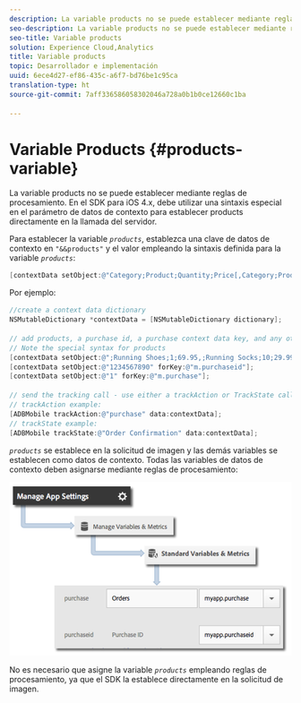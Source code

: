 ```yaml
---
description: La variable products no se puede establecer mediante reglas de procesamiento. En el SDK para iOS 4.x, debe utilizar una sintaxis especial en el parámetro de datos de contexto para establecer products directamente en la llamada del servidor.
seo-description: La variable products no se puede establecer mediante reglas de procesamiento. En el SDK para iOS 4.x, debe utilizar una sintaxis especial en el parámetro de datos de contexto para establecer products directamente en la llamada del servidor.
seo-title: Variable products
solution: Experience Cloud,Analytics
title: Variable products
topic: Desarrollador e implementación
uuid: 6ece4d27-ef86-435c-a6f7-bd76be1c95ca
translation-type: ht
source-git-commit: 7aff336586058302046a728a0b1b0ce12660c1ba

---
```



# Variable Products {#products-variable}

La variable products no se puede establecer mediante reglas de procesamiento. En el SDK para iOS 4.x, debe utilizar una sintaxis especial en el parámetro de datos de contexto para establecer products directamente en la llamada del servidor.

Para establecer la variable *`products`*, establezca una clave de datos de contexto en `"&&products"` y el valor empleando la sintaxis definida para la variable *`products`*:

```objective-c
[contextData setObject:@"Category;Product;Quantity;Price[,Category;Product;Quantity;Price]" forKey:@"&&products"];
```

Por ejemplo:

```objective-c
//create a context data dictionary 
NSMutableDictionary *contextData = [NSMutableDictionary dictionary]; 
 
// add products, a purchase id, a purchase context data key, and any other data you want to collect. 
// Note the special syntax for products 
[contextData setObject:@";Running Shoes;1;69.95,;Running Socks;10;29.99" forKey:@"&&products"]; 
[contextData setObject:@"1234567890" forKey:@"m.purchaseid"]; 
[contextData setObject:@"1" forKey:@"m.purchase"]; 
 
// send the tracking call - use either a trackAction or TrackState call. 
// trackAction example: 
[ADBMobile trackAction:@"purchase" data:contextData]; 
// trackState example: 
[ADBMobile trackState:@"Order Confirmation" data:contextData]; 
```

*`products`* se establece en la solicitud de imagen y las demás variables se establecen como datos de contexto. Todas las variables de datos de contexto deben asignarse mediante reglas de procesamiento:

![](assets/map-products.png)

No es necesario que asigne la variable *`products`* empleando reglas de procesamiento, ya que el SDK la establece directamente en la solicitud de imagen.
